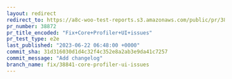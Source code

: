 ```yaml
---
layout: redirect
redirect_to: https://a8c-woo-test-reports.s3.amazonaws.com/public/pr/38872/e2e/index.html
pr_number: 38872
pr_title_encoded: "Fix+Core+Profiler+UI+issues"
pr_test_type: e2e
last_published: "2023-06-22 06:48:00 +0000"
commit_sha: 31d316030d1d4c32f4c352e8a2ab3e9da41c7257
commit_message: "Add changelog"
branch_name: fix/38841-core-profiler-ui-issues
---
```

